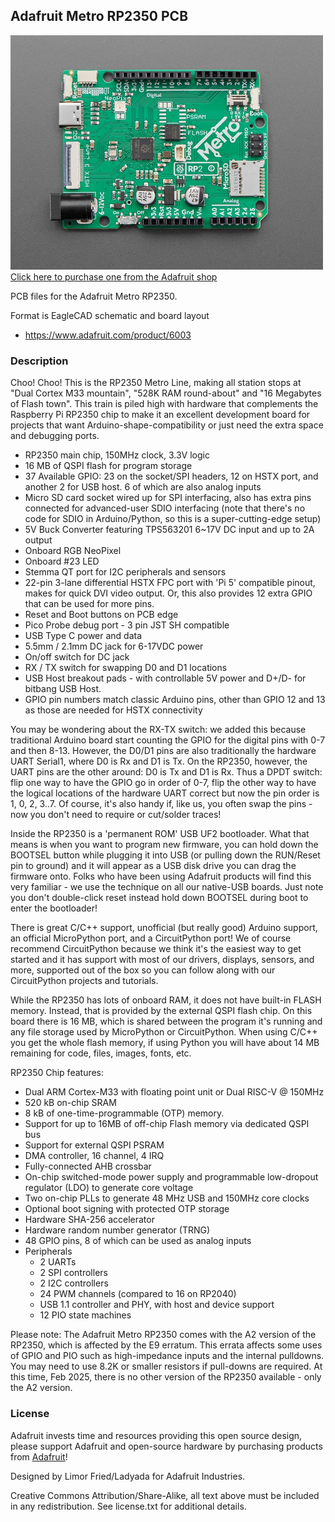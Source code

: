 ## Adafruit Metro RP2350 PCB

<a href="http://www.adafruit.com/products/6003"><img src="assets/6003.jpg?raw=true" width="500px"><br/>
Click here to purchase one from the Adafruit shop</a>

PCB files for the Adafruit Metro RP2350. 

Format is EagleCAD schematic and board layout
* https://www.adafruit.com/product/6003

### Description

Choo! Choo! This is the RP2350 Metro Line, making all station stops at "Dual Cortex M33 mountain", "528K RAM round-about" and "16 Megabytes of Flash town". This train is piled high with hardware that complements the Raspberry Pi RP2350 chip to make it an excellent development board for projects that want Arduino-shape-compatibility or just need the extra space and debugging ports.

* RP2350 main chip, 150MHz clock, 3.3V logic
* 16 MB of QSPI flash for program storage
* 37 Available GPIO: 23 on the socket/SPI headers, 12 on HSTX port, and another 2 for USB host. 6 of which are also analog inputs
* Micro SD card socket wired up for SPI interfacing, also has extra pins connected for advanced-user SDIO interfacing (note that there's no code for SDIO in Arduino/Python, so this is a super-cutting-edge setup)
* 5V Buck Converter featuring TPS563201 6~17V DC input and up to 2A output
* Onboard RGB NeoPixel
* Onboard #23 LED
* Stemma QT port for I2C peripherals and sensors
* 22-pin 3-lane differential HSTX FPC port with 'Pi 5' compatible pinout, makes for quick DVI video output. Or, this also provides 12 extra GPIO that can be used for more pins.
* Reset and Boot buttons on PCB edge
* Pico Probe debug port - 3 pin JST SH compatible
* USB Type C power and data
* 5.5mm / 2.1mm DC jack for 6-17VDC power
* On/off switch for DC jack
* RX / TX switch for swapping D0 and D1 locations
* USB Host breakout pads - with controllable 5V power and D+/D- for bitbang USB Host.
* GPIO pin numbers match classic Arduino pins, other than GPIO 12 and 13 as those are needed for HSTX connectivity

You may be wondering about the RX-TX switch: we added this because traditional Arduino board start counting the GPIO for the digital pins with 0-7 and then 8-13. However, the D0/D1 pins are also traditionally the hardware UART Serial1, where D0 is Rx and D1 is Tx. On the RP2350, however, the UART pins are the other around: D0 is Tx and D1 is Rx. Thus a DPDT switch: flip one way to have the GPIO go in order of 0-7, flip the other way to have the logical locations of the hardware UART correct but now the pin order is 1, 0, 2, 3..7. Of course, it's also handy if, like us, you often swap the pins - now you don't need to require or cut/solder traces!

Inside the RP2350 is a 'permanent ROM' USB UF2 bootloader. What that means is when you want to program new firmware, you can hold down the BOOTSEL button while plugging it into USB (or pulling down the RUN/Reset pin to ground) and it will appear as a USB disk drive you can drag the firmware onto. Folks who have been using Adafruit products will find this very familiar - we use the technique on all our native-USB boards. Just note you don't double-click reset instead hold down BOOTSEL during boot to enter the bootloader!

There is great C/C++ support, unofficial (but really good) Arduino support, an official MicroPython port, and a CircuitPython port! We of course recommend CircuitPython because we think it's the easiest way to get started and it has support with most of our drivers, displays, sensors, and more, supported out of the box so you can follow along with our CircuitPython projects and tutorials.

While the RP2350 has lots of onboard RAM, it does not have built-in FLASH memory. Instead, that is provided by the external QSPI flash chip. On this board there is 16 MB, which is shared between the program it's running and any file storage used by MicroPython or CircuitPython. When using C/C++ you get the whole flash memory, if using Python you will have about 14 MB remaining for code, files, images, fonts, etc.

RP2350 Chip features:

* Dual ARM Cortex-M33 with floating point unit or Dual RISC-V @ 150MHz
* 520 kB on-chip SRAM
* 8 kB of one-time-programmable (OTP) memory.
* Support for up to 16MB of off-chip Flash memory via dedicated QSPI bus
* Support for external QSPI PSRAM
* DMA controller, 16 channel, 4 IRQ
* Fully-connected AHB crossbar
* On-chip switched-mode power supply and programmable low-dropout regulator (LDO) to generate core voltage
* Two on-chip PLLs to generate 48 MHz USB and 150MHz core clocks
* Optional boot signing with protected OTP storage
* Hardware SHA-256 accelerator
* Hardware random number generator (TRNG)
* 48 GPIO pins, 8 of which can be used as analog inputs
* Peripherals
	* 2 UARTs
	* 2 SPI controllers
	* 2 I2C controllers
	* 24 PWM channels (compared to 16 on RP2040)
	* USB 1.1 controller and PHY, with host and device support
	* 12 PIO state machines

Please note: The Adafruit Metro RP2350 comes with the A2 version of the RP2350, which is affected by the E9 erratum. This errata affects some uses of GPIO and PIO such as high-impedance inputs and the internal pulldowns. You may need to use 8.2K or smaller resistors if pull-downs are required. At this time, Feb 2025, there is no other version of the RP2350 available - only the A2 version.

### License

Adafruit invests time and resources providing this open source design, please support Adafruit and open-source hardware by purchasing products from [Adafruit](https://www.adafruit.com)!

Designed by Limor Fried/Ladyada for Adafruit Industries.

Creative Commons Attribution/Share-Alike, all text above must be included in any redistribution. 
See license.txt for additional details.
